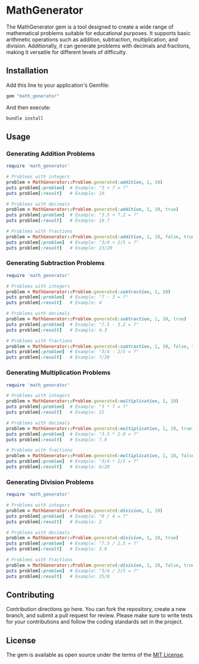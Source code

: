 # MathGenerator

The MathGenerator gem is a tool designed to create a wide range of mathematical problems suitable for educational purposes. It supports basic arithmetic operations such as addition, subtraction, multiplication, and division. Additionally, it can generate problems with decimals and fractions, making it versatile for different levels of difficulty.

## Installation
Add this line to your application's Gemfile:

```ruby
gem "math_generator"
```

And then execute:
```bash
bundle install
```

## Usage

### Generating Addition Problems

```ruby
require 'math_generator'

# Problems with integers
problem = MathGenerator::Problem.generate(:addition, 1, 10)
puts problem[:problem]  # Example: "3 + 7 = ?"
puts problem[:result]   # Example: 10

# Problems with decimals
problem = MathGenerator::Problem.generate(:addition, 1, 10, true)
puts problem[:problem]  # Example: "3.5 + 7.2 = ?"
puts problem[:result]   # Example: 10.7

# Problems with fractions
problem = MathGenerator::Problem.generate(:addition, 1, 10, false, true)
puts problem[:problem]  # Example: "3/4 + 2/5 = ?"
puts problem[:result]   # Example: 23/20
```

### Generating Subtraction Problems

```ruby
require 'math_generator'

# Problems with integers
problem = MathGenerator::Problem.generate(:subtraction, 1, 10)
puts problem[:problem]  # Example: "7 - 3 = ?"
puts problem[:result]   # Example: 4

# Problems with decimals
problem = MathGenerator::Problem.generate(:subtraction, 1, 10, true)
puts problem[:problem]  # Example: "7.5 - 3.2 = ?"
puts problem[:result]   # Example: 4.3

# Problems with fractions
problem = MathGenerator::Problem.generate(:subtraction, 1, 10, false, true)
puts problem[:problem]  # Example: "3/4 - 2/5 = ?"
puts problem[:result]   # Example: 7/20
```

### Generating Multiplication Problems

```ruby
require 'math_generator'

# Problems with integers
problem = MathGenerator::Problem.generate(:multiplication, 1, 10)
puts problem[:problem]  # Example: "3 * 7 = ?"
puts problem[:result]   # Example: 21

# Problems with decimals
problem = MathGenerator::Problem.generate(:multiplication, 1, 10, true)
puts problem[:problem]  # Example: "3.5 * 2.0 = ?"
puts problem[:result]   # Example: 7.0

# Problems with fractions
problem = MathGenerator::Problem.generate(:multiplication, 1, 10, false, true)
puts problem[:problem]  # Example: "3/4 * 2/5 = ?"
puts problem[:result]   # Example: 6/20
```

### Generating Division Problems

```ruby
require 'math_generator'

# Problems with integers
problem = MathGenerator::Problem.generate(:division, 1, 10)
puts problem[:problem]  # Example: "8 / 4 = ?"
puts problem[:result]   # Example: 2

# Problems with decimals
problem = MathGenerator::Problem.generate(:division, 1, 10, true)
puts problem[:problem]  # Example: "7.5 / 2.5 = ?"
puts problem[:result]   # Example: 3.0

# Problems with fractions
problem = MathGenerator::Problem.generate(:division, 1, 10, false, true)
puts problem[:problem]  # Example: "3/4 / 2/5 = ?"
puts problem[:result]   # Example: 15/8
```

## Contributing
Contribution directions go here. You can fork the repository, create a new branch, and submit a pull request for review. Please make sure to write tests for your contributions and follow the coding standards set in the project.

## License
The gem is available as open source under the terms of the [MIT License](https://opensource.org/licenses/MIT).

